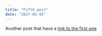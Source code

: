 ```yaml
---
title: "Fifth post"
date: "2017-01-05"
---
```


Another post that have a [link to the first one](../first-post/)
